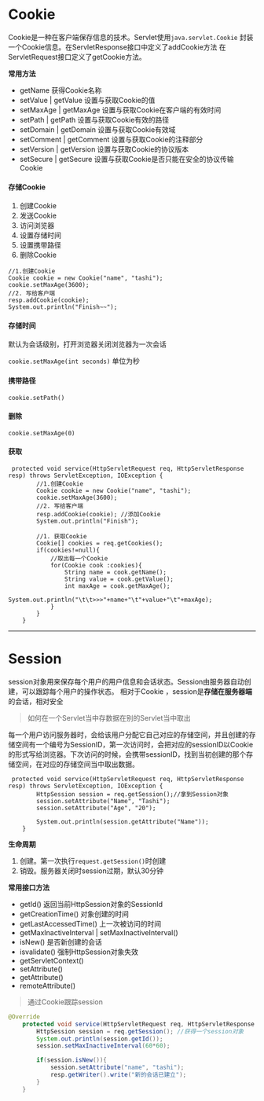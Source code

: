 # Cookie

Cookie是一种在客户端保存信息的技术。Servlet使用`java.servlet.Cookie` 封装一个Cookie信息。在ServletResponse接口中定义了addCookie方法 在ServletRequest接口定义了getCookie方法。

**常用方法**

- getName 获得Cookie名称
- setValue | getValue 设置与获取Cookie的值
- setMaxAge | getMaxAge 设置与获取Cookie在客户端的有效时间
- setPath | getPath 设置与获取Cookie有效的路径
- setDomain | getDomain 设置与获取Cookie有效域
- setComment | getComment 设置与获取Cookie的注释部分
- setVersion | getVersion 设置与获取Cookie的协议版本
- setSecure | getSecure 设置与获取Cookie是否只能在安全的协议传输Cookie

#### 存储Cookie

1. 创建Cookie
2. 发送Cookie
3. 访问浏览器
4. 设置存储时间
5. 设置携带路径
6. 删除Cookie

```
//1.创建Cookie
Cookie cookie = new Cookie("name", "tashi");
cookie.setMaxAge(3600);
//2. 写给客户端
resp.addCookie(cookie);
System.out.println("Finish~~");
```

#### 存储时间

默认为会话级别，打开浏览器关闭浏览器为一次会话

`cookie.setMaxAge(int seconds)` 单位为秒

#### 携带路径

`cookie.setPath()`

#### 删除

`cookie.setMaxAge(0)`

#### 获取

```
 protected void service(HttpServletRequest req, HttpServletResponse resp) throws ServletException, IOException {
        //1.创建Cookie
        Cookie cookie = new Cookie("name", "tashi");
        cookie.setMaxAge(3600);
        //2. 写给客户端
        resp.addCookie(cookie); //添加Cookie
        System.out.println("Finish");

        //1. 获取Cookie
        Cookie[] cookies = req.getCookies();
        if(cookies!=null){
            //取出每一个Cookie
            for(Cookie cook :cookies){
                String name = cook.getName();
                String value = cook.getValue();
                int maxAge = cook.getMaxAge();
                System.out.println("\t\t>>>"+name+"\t"+value+"\t"+maxAge);
            }
        }
    }
```

---

# Session

session对象用来保存每个用户的用户信息和会话状态。Session由服务器自动创建，可以跟踪每个用户的操作状态。 相对于Cookie ，session是**存储在服务器端**的会话，相对安全

> 如何在一个Servlet当中存数据在别的Servlet当中取出

每一个用户访问服务器时，会给该用户分配它自己对应的存储空间，并且创建的存储空间有一个编号为SessionID，第一次访问时，会把对应的sessionID以Cookie的形式写给浏览器。下次访问的时候，会携带sessionID，找到当初创建的那个存储空间，在对应的存储空间当中取出数据。

```
 protected void service(HttpServletRequest req, HttpServletResponse resp) throws ServletException, IOException {
        HttpSession session = req.getSession();//拿到Session对象
        session.setAttribute("Name", "Tashi");
        session.setAttribute("Age", "20");

        System.out.println(session.getAttribute("Name"));
    }
```

**生命周期**

1. 创建。第一次执行`request.getSession()`时创建
2. 销毁。服务器关闭时session过期，默认30分钟

**常用接口方法**

- getId() 返回当前HttpSession对象的SessionId
- getCreationTime() 对象创建的时间
- getLastAccessedTime() 上一次被访问的时间
- getMaxInactiveInterval | setMaxInactiveInterval()
- isNew() 是否新创建的会话
- isvalidate() 强制HttpSession对象失效
- getServletContext() 
- setAttribute()
- getAttribute()
- remoteAttribute()

> 通过Cookie跟踪session

```java
@Override
    protected void service(HttpServletRequest req, HttpServletResponse resp) throws ServletException, IOException {
        HttpSession session = req.getSession(); //获得一个session对象
        System.out.println(session.getId());
        session.setMaxInactiveInterval(60*60);

        if(session.isNew()){
            session.setAttribute("name", "tashi");
            resp.getWriter().write("新的会话已建立");
        }
    }
```
